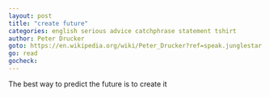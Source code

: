 ```yaml
---
layout: post
title: "create future"
categories: english serious advice catchphrase statement tshirt
author: Peter Drucker
goto: https://en.wikipedia.org/wiki/Peter_Drucker?ref=speak.junglestar.org
go: read
gocheck:
---
```

The best way to predict the future is to create it
